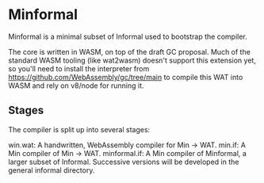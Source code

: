 # Minformal
Minformal is a minimal subset of Informal used to bootstrap the compiler.

The core is written in WASM, on top of the draft GC proposal. 
Much of the standard WASM tooling (like wat2wasm) doesn't support this extension yet, so you'll need to install the interpreter from https://github.com/WebAssembly/gc/tree/main to compile this WAT into WASM and rely on v8/node for running it.

## Stages

The compiler is split up into several stages:

win.wat: A handwritten, WebAssembly compiler for Min -> WAT.
min.if: A Min compiler of Min -> WAT.
minformal.if: A Min compiler of Minformal, a larger subset of Informal.
Successive versions will be developed in the general informal directory.
